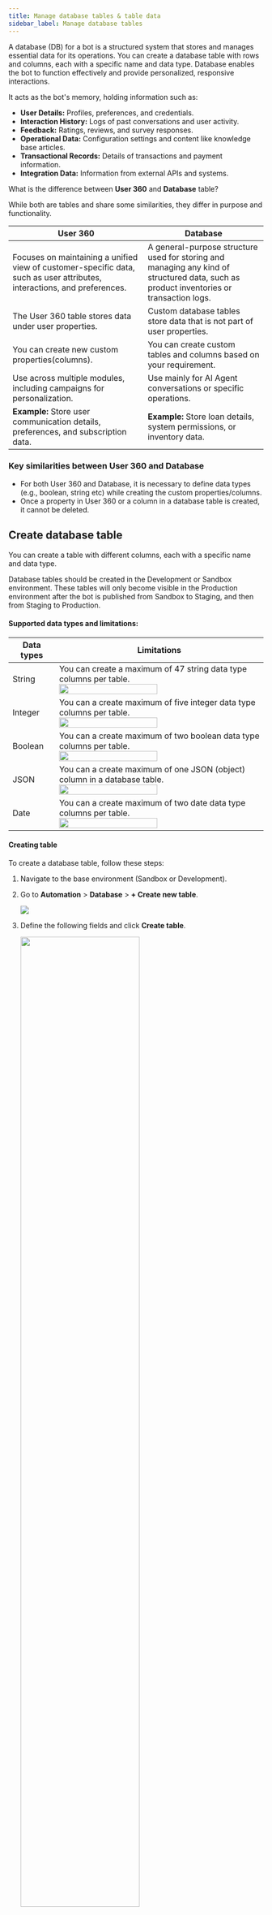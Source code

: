 ```yaml
---
title: Manage database tables & table data
sidebar_label: Manage database tables
---
```



A database (DB) for a bot is a structured system that stores and manages essential data for its operations. You can create a database table with rows and columns, each with a specific name and data type. Database enables the bot to function effectively and provide personalized, responsive interactions. 

It acts as the bot's memory, holding information such as:

- **User Details:** Profiles, preferences, and credentials.
- **Interaction History:** Logs of past conversations and user activity.
- **Feedback:** Ratings, reviews, and survey responses.
- **Operational Data:** Configuration settings and content like knowledge base articles.
- **Transactional Records:** Details of transactions and payment information.
- **Integration Data:** Information from external APIs and systems.



What is the difference between **User 360** and **Database** table?

While both are tables and share some similarities, they differ in purpose and functionality.

| **User 360**| **Database**|
|--------|--------|
|  Focuses on maintaining a unified view of customer-specific data, such as user attributes, interactions, and preferences. |  A general-purpose structure used for storing and managing any kind of structured data, such as product inventories or transaction logs.|
| The User 360 table stores data under user properties.| Custom database tables store data that is not part of user properties.| 
You can create new custom properties(columns).| You can create custom tables and columns based on your requirement.|
Use across multiple modules, including campaigns for personalization. | Use mainly for AI Agent conversations or specific operations.
| **Example:** Store user communication details, preferences, and subscription data. | **Example:** Store loan details, system permissions, or inventory data. |


### Key similarities between User 360 and Database

- For both User 360 and Database, it is necessary to define data types (e.g., boolean, string etc) while creating the custom properties/columns.
- Once a property in User 360 or a column in a database table is created, it cannot be deleted.

## Create database table

You can create a table with different columns, each with a specific name and data type.

Database tables should be created in the Development or Sandbox environment. These tables will only become visible in the Production environment after the bot is published from Sandbox to Staging, and then from Staging to Production.

#### Supported data types and limitations:

| Data types | Limitations | 
-------------|-------------
String | You can create a maximum of 47 string data type columns per table.<br/> <img src="https://imgur.com/YIRXAOE.png" width="70%"/>
Integer | You can a create maximum of five integer data type columns per table. <br/> <img src="https://imgur.com/IrD3Qln.png" width="70%"/>
Boolean | You can a create maximum of two boolean data type columns per table.<br/> <img src="https://imgur.com/JfyfDPV.png" width="70%"/>
JSON | You can a create maximum of one JSON (object) column in a database table.<br/> <img src="https://imgur.com/yxXYj1f.png" width="70%"/>
Date | You can a create maximum of two date data type columns per table.<br/> <img src="https://imgur.com/MuqOGhQ.png" width="70%"/>

#### Creating table

To create a database table, follow these steps:

1. Navigate to the base environment (Sandbox or Development).
2. Go to **Automation** > **Database** > **+ Create new table**.

    ![](https://imgur.com/jmdGLhy.png)

3. Define the following fields and click **Create table**.

   <img src="https://i.imgur.com/crYFfXk.png" width="70%"/>
   
    1. In **Table name**, enter a name for your table. The table name must be at least 3 characters long.
    2. In **Field name**,  enter a unique column name. 

        * Each Field name (column name) must be unique
        * Field name should be at least 3 characters long.
        * Currently, there is no limit on the number of columns you can create.
    3. In **Type**, choose the datatype of the column. You cannot modify the datatype once the table is created.
    4. Enable **Searchable** to make a String datatype field searchable in the database node (in flows). 
        * You can add up to 10 searchable string-type columns. Once this limit is reached, no additional searchable string-type columns can be added.
        * When creating columns, you can set them as searchable or non-searchable. Once you save the column name, this setting cannot be changed.


:::note
* You cannot delete a column once added.
:::

## Insert data into a database table

When publishing the bot, only the database structure (table and column names) is automatically transferred to higher environments. 

To manually transfer the data within those tables, you need to download it from the current environment and upload it to the target environment.

However, the following are the different ways in which you can add data to your database tables:

### Add individual records to the db table manually

To add each record manually, follow these steps:

1. Choose the environment where you want to add record.
2. Go to **Automation** > **Database**, navigate to the table where you want to add a new record.

     ![](https://imgur.com/jmdGLhy.png)

3. Click **Add new record**.

   <img src="https://i.imgur.com/ldkA1om.png"/>

4. Enter the values for each field and click **Add record**.

   <img src="https://i.imgur.com/dLFQoY4.png" width="80%"/>
   
### Import bulk data into a db table

Manually adding multiple records to a table can be tedious. Instead, you can upload multiple entries using a CSV file. 


#### CSV file upload guidelines

1. **Column headers:** Ensure all column headers are in lowercase.

2. **Data types:** Verify that the data types in the CSV match the database requirements.

3. **Exponential notation:** If the first column appears in exponential notation (e.g., 3.67406E+15), consider converting it to a number or formatting it as a string.

4. **Formatting tip:** To avoid issues, upload the CSV file to a spreadsheet application like Google Sheets or Microsoft Excel, and then download it as a CSV file before re-uploading.

#### Importing CSV file

To import bulk data to DB, follow these steps:

1. Go to **Table actions** > **Download** to download the existing table structure.

   ![](https://i.imgur.com/1esIUQL.png)

2. Open the downloaded CSV file and add the records you want to upload. Ensure the data is correctly formatted according to the table structure. Here is the screenshot of a sample CSV file:

   ![](https://i.imgur.com/08Hyv9a.png)

3. Go to **Automation** > **Database**. Click the <img src="https://i.imgur.com/4P3IIy6.png" width="40"/> icon to select the CSV file from your local system and upload it.

    ![](https://i.imgur.com/ZZ7HYbp.png)

* After the upload is complete, you will see the new records created in the table.

## Manage database records using the Database node

### Insert new records or values into a database table

You can directly pass field values to the table from bot flows. For instance, in a lead generation flow, you might need to collect the user's email address, phone number, and interested product and store them in a database table.

To insert data into the table, follow these steps:

1. Select the [Database](https://docs.yellow.ai/docs/platform_concepts/studio/build/nodes/action-nodes#23-database) node and choose 'Insert' in the *Select type* field.

2. In the drop-down, choose the respective table where you want to insert the values
 
   <img src="https://i.imgur.com/aCWfB15.png" alt="drawing" width="80%"/>

 3. Click **Add** to select the respective column name.

    <img src="https://i.imgur.com/vMNDqQ7.png" alt="drawing" width="80%"/>

 4. Map each field with the respective value you want to insert.

    <img src="https://i.imgur.com/X3u1Pos.png" alt="drawing" width="80%"/>
    
Refer to following GIF to see how the Insert type works in Database node.

   ![](https://imgur.com/TDQZGxP.gif)    

### Update database table records using the database node

To update an existing field value of a table use the [Database node](https://docs.yellow.ai/docs/platform_concepts/studio/build/nodes/action-nodes#23-database) and choose **Select type** as **Update** along with other configurations.

   <img src="https://imgur.com/HUhNRrn.png" alt="drawing" width="80%"/>
   <img src="https://i.imgur.com/lHajFi7.png" alt="drawing" width="80%"/>

Refer to following GIF to see how the Update type works in Database node.

   ![](https://imgur.com/X7VxhT0.gif)
   
### Fetch database records using the Database node

To search for specific information in a bot conversation using the [Database node](https://docs.yellow.ai/docs/platform_concepts/studio/build/nodes/action-nodes#23-database), follow these steps:

1. Select the [Database node](https://docs.yellow.ai/docs/platform_concepts/studio/build/nodes/action-nodes#23-database) and choose **Select type** as **Search**.

   <img src="https://i.imgur.com/zdictxI.png" alt="drawing" width="70%"/>

2. In **Select columns of** field, select the columns you want to search.
3. Under **Response**, in **Sort By**, choose the column by which the results should be sorted. Specify the order as either ASC (ascending) or DSC (descending).

4. Enable **More options** to view other fields associated with the search results.

   <img src="https://i.imgur.com/4zlnEAc.png" alt="drawing" width="70%"/>

5. Enable **Create URL for extracted records** to generate a URL that stores the extracted records. This URL will be saved in the selected 'Store response in' variable.

6. In **Filter distinct**, choose the column that should serve as distinct parameter in the search.
7. Under **Pagination**, enter the **Page number** and **Size limit** to display the records to the user. You can fetch these values dynamically from variables. If pagination is not required, leave these fields empty.


The search reponse will be in the form of object. You can use the snippet ```{{{variables.variablename.records.0.fieldName}}}``` in a [text node](https://docs.yellow.ai/docs/platform_concepts/studio/build/nodes/message-nodes#2-text) to display the response to the user.

Refer to following GIF to see how the Search type works in Database node.

  ![](https://imgur.com/PCs1gv1.gif)

## Filter table data

When a table contains numerous records, scrolling through each field to find specific information can be challenging. However, you can simplify the process by filtering records based on fields containing a specific keyword.

**To filter a certain set of data, follow these steps:**

1. Go to the specific table to filter the data. Click **Inserted date**. 

   ![](https://i.imgur.com/6dUn2sf.png)
   
 * The drop-down displays all the columns of that table.  

2. Select the column that contains the information you want to filter. Use the search bar to enter keywords or specific values to filter records accordingly. For example, in a table named 'book_an_appointment', you can filter records where the 'speciality' column contains 'Cardiology'.
   
    ![](https://i.imgur.com/dMdQYlO.png)
 
3. To get records that were inserted or updated within a specific period, choose "Inserted date" or "Updated date" and select your preferred duration, as shown below.

   ![](https://i.imgur.com/dIgy09h.png)
   
## Manage database tables

You can manage individual rows in a database table by editing, updating, truncating, masking specific columns, and downloading the table data.

### Edit database table

You can add new columns to the current table, rename existing fields, and establish relationships between tables.

To edit a table, follow these steps:

1. Go to **Automation** > **Database** and navigate to the base environment according to your environment hierarchy. 
2. Select the table you want to edit and click **Table actions** > **Edit table**.

    <img src="https://i.imgur.com/d7bisxP.png" alt="drawing" width="70%"/>

3. Modify the required columns. You cannot modify the datatype or searchability of a column once it is created.

    ![](https://i.imgur.com/lBh8dWG.png)

4. Enable **Case insensitive search** option to search the field regardless of the case used in the search phrase.

5. To set up relations with other table, click **Add relations** and define the following fileds:

    ![](https://i.imgur.com/SyHnKra.png)
    
   * **Column**: Choose the column of the current table that you want to map.
   * **Name**: Enter a name for the relation.
   * **Type**: Choose the type of association.
   * **Related table**: Choose the table that you want to associate.
   * **Related column**: Choose the column that you want the current column to associate with.
6. Click **Save**.
7. Publish the bot to observe changes in the subsequent environment within the hierarchy. For instance, you can deploy updates from the Sandbox to Staging, and then further push changes from Staging to the Production environment.

### Mask database columns

The Super Admin of the bot can mask certain database columns. You can use this in cases where you need to block showing specific information to other agents or users or any PII (Personally Identifiable Information) data stored in plain text. The data in masked columns will appear as `*****` instead of real values.

:::note
* Masking of data happens at the application level in the backend. You cannot access it in any other way.
* You can mask database columns only in lower-tier environments. In a two-tier setup, you can mask columns in the Development environment. In a three-tier setup, you can mask columns only in the Sandbox environment.
:::

To mask columns, follow these:

1. Go to **Table actions** and choose **Mask columns**.

   ![](https://i.imgur.com/zGiPOCs.png)

2. Choose columns that store sensitive information and click **Update** to apply the masking.

   <img src="https://i.imgur.com/jZHDSza.png" width="60%"/>

For example, after masking, you can see a column named ‘test’ displayed as `****` instead of real values

  ![](https://i.imgur.com/ceC7f7Z.png)


### Delete database table fields or table

You can delete a database table only in the sandbox or development environment.

To delete database table fields or table, follow these steps:

1. Go to **Automation** > **Database** and select the table that you want to delete. 

2. Click **Table actions** and choose the preferred option.

   ![](https://i.imgur.com/b7OdELU.png)
  
   * **Truncate**: Deletes all the data that exists in a specific table without removing the table structure.
   * **Drop**: Deletes the entire table structure along with all its the records. All the data will be lost (even in production) if you create a new table with the same name. You will also need to update the reference of this table in all the journey nodes where this table was used.


